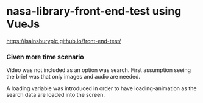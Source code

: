 # nasa-library-front-end-test using VueJs 
https://jsainsburyplc.github.io/front-end-test/


<h3>Given more time scenario</h3>

Video was not included as an option was search. First assumption seeing the brief was that only images and audio are needed.

A loading variable was introduced in order to have loading-animation as the search data are loaded into the screen.

